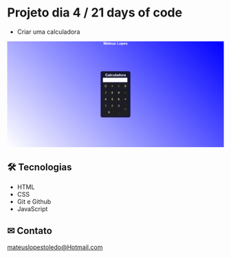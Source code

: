 # Projeto dia 4 / 21 days of code
- Criar uma calculadora 

![preview](./.Github/CALCULADORA.png)

## 🛠 Tecnologias 

- HTML
- CSS
- Git e Github
- JavaScript

## ✉ Contato

mateuslopestoledo@Hotmail.com
